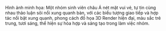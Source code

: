 Hình ảnh minh họa: Một nhóm sinh viên châu Á nét mặt vui vẻ, tự tin cùng nhau thảo luận sôi nổi xung quanh bàn, với các biểu tượng giao tiếp và hợp tác nổi bật xung quanh, phong cách đồ họa 3D Render hiện đại, màu sắc trẻ trung, tươi sáng, thể hiện sự hòa hợp và sáng tạo trong làm việc nhóm.
